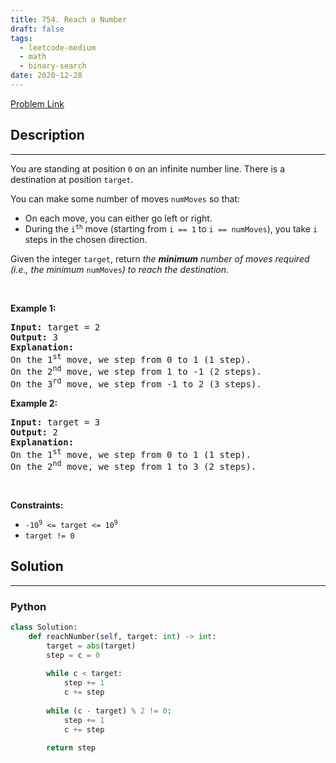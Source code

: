 ```yaml
---
title: 754. Reach a Number
draft: false
tags: 
  - leetcode-medium
  - math
  - binary-search
date: 2020-12-28
---
```


[Problem Link](https://leetcode.com/problems/reach-a-number/)

## Description

---
<p>You are standing at position <code>0</code> on an infinite number line. There is a destination at position <code>target</code>.</p>

<p>You can make some number of moves <code>numMoves</code> so that:</p>

<ul>
	<li>On each move, you can either go left or right.</li>
	<li>During the <code>i<sup>th</sup></code> move (starting from <code>i == 1</code> to <code>i == numMoves</code>), you take <code>i</code> steps in the chosen direction.</li>
</ul>

<p>Given the integer <code>target</code>, return <em>the <strong>minimum</strong> number of moves required (i.e., the minimum </em><code>numMoves</code><em>) to reach the destination</em>.</p>

<p>&nbsp;</p>
<p><strong class="example">Example 1:</strong></p>

<pre>
<strong>Input:</strong> target = 2
<strong>Output:</strong> 3
<strong>Explanation:</strong>
On the 1<sup>st</sup> move, we step from 0 to 1 (1 step).
On the 2<sup>nd</sup> move, we step from 1 to -1 (2 steps).
On the 3<sup>rd</sup> move, we step from -1 to 2 (3 steps).
</pre>

<p><strong class="example">Example 2:</strong></p>

<pre>
<strong>Input:</strong> target = 3
<strong>Output:</strong> 2
<strong>Explanation:</strong>
On the 1<sup>st</sup> move, we step from 0 to 1 (1 step).
On the 2<sup>nd</sup> move, we step from 1 to 3 (2 steps).
</pre>

<p>&nbsp;</p>
<p><strong>Constraints:</strong></p>

<ul>
	<li><code>-10<sup>9</sup> &lt;= target &lt;= 10<sup>9</sup></code></li>
	<li><code>target != 0</code></li>
</ul>


## Solution

---
### Python
``` py title='reach-a-number'
class Solution:
    def reachNumber(self, target: int) -> int:
        target = abs(target)
        step = c = 0
        
        while c < target:
            step += 1
            c += step
        
        while (c - target) % 2 != 0:
            step += 1
            c += step
        
        return step
```

